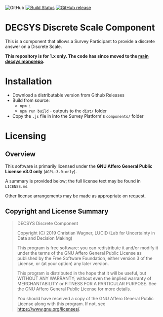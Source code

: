 ![GitHub](https://img.shields.io/github/license/decsys/discrete-component.svg)
[![Build Status](https://dev.azure.com/UniversityOfNottingham/DECSYS/_apis/build/status/decsys.discrete-component?branchName=master)](https://dev.azure.com/UniversityOfNottingham/DECSYS/_build/latest?definitionId=173&branchName=master)
[![GitHub release](https://img.shields.io/github/release/decsys/discrete-component.svg)](https://github.com/decsys/discrete-component/releases)

# DECSYS Discrete Scale Component

This is a component that allows a Survey Participant to provide a discrete answer on a Discrete Scale.

**This repository is for 1.x only. The code has since moved to the [main decsys monorepo](https://github.com/decsys/decsys).**

# Installation

- Download a distributable version from Github Releases
- Build from source:
  - `npm i`
  - `npm run build` - outputs to the `dist/` folder
- Copy the `.js` file in into the Survey Platform's `components/` folder

# Licensing

## Overview

This software is primarily licensed under the **GNU Affero General Public License v3.0 only** (`AGPL-3.0-only`).

A summary is provided below; the full license text may be found in `LICENSE.md`.

Other license arrangements may be made as appropriate on request.

## Copyright and License Summary

> DECSYS Discrete Component
>
> Copyright (C) 2019 Christian Wagner, LUCID (Lab for Uncertainty in Data and Decision Making)
>
> This program is free software: you can redistribute it and/or modify
it under the terms of the GNU Affero General Public License as published
by the Free Software Foundation, either version 3 of the License, or
(at your option) any later version.
>
> This program is distributed in the hope that it will be useful,
but WITHOUT ANY WARRANTY; without even the implied warranty of
MERCHANTABILITY or FITNESS FOR A PARTICULAR PURPOSE.  See the
GNU Affero General Public License for more details.
>
> You should have received a copy of the GNU Affero General Public License
along with this program.  If not, see <https://www.gnu.org/licenses/>.
